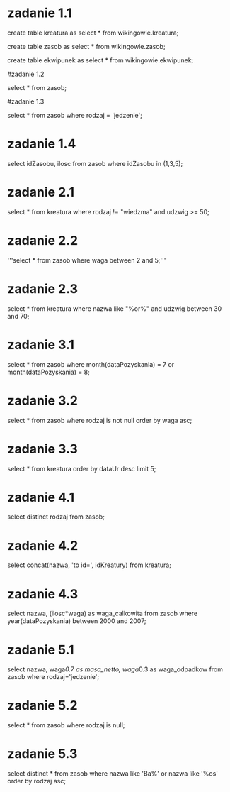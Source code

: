 # zadanie 1.1

create table kreatura as select * from wikingowie.kreatura;

create table zasob as select * from wikingowie.zasob;

create table ekwipunek as select * from wikingowie.ekwipunek;


#zadanie 1.2

select * from zasob;


#zadanie 1.3 

select * from zasob where rodzaj = 'jedzenie';


# zadanie 1.4 

select idZasobu, ilosc from zasob where idZasobu in (1,3,5);


# zadanie 2.1

select * from kreatura where rodzaj != "wiedzma" and udzwig >= 50;


# zadanie 2.2

'''select * from zasob where waga between 2 and 5;'''


# zadanie 2.3

select * from kreatura where nazwa like "%or%" and udzwig between 30 and 70;


# zadanie 3.1

select * from zasob where month(dataPozyskania) = 7 or month(dataPozyskania) = 8;


# zadanie 3.2

select * from zasob where rodzaj is not null order by waga asc;


# zadanie 3.3

select * from kreatura order by dataUr desc limit 5;


# zadanie 4.1

select distinct rodzaj from zasob;


# zadanie 4.2

select concat(nazwa, 'to id=', idKreatury) from kreatura;


# zadanie 4.3

select nazwa, (ilosc*waga) as waga_calkowita from zasob where year(dataPozyskania) between 2000 and 2007;


# zadanie 5.1

select nazwa, waga*0.7 as masa_netto, waga*0.3 as waga_odpadkow from zasob where rodzaj='jedzenie';


# zadanie 5.2

select * from zasob where rodzaj is null;


# zadanie 5.3

select distinct * from zasob where nazwa like 'Ba%' or nazwa like '%os' order by rodzaj asc;
